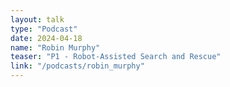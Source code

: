 ```yaml
---
layout: talk
type: "Podcast"
date: 2024-04-18
name: "Robin Murphy"
teaser: "P1 - Robot-Assisted Search and Rescue"
link: "/podcasts/robin_murphy"
---
```

